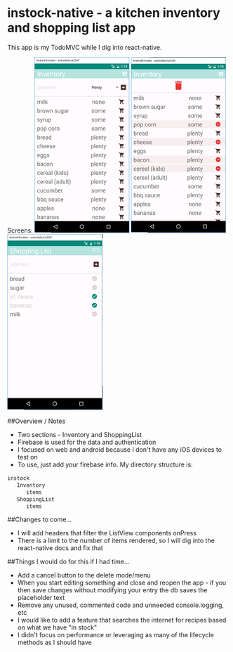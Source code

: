 # instock-native - a kitchen inventory and shopping list app


This app is my TodoMVC while I dig into react-native.

Screens:
![screenshot](/screen1.png "Inventory") ![screenshot](/screen2.png "Delete Mode") ![screenshot](/screen3.png "ShoppingList")


##Overview / Notes
 * Two sections - Inventory and ShoppingList
 * Firebase is used for the data and authentication
 * I focused on web and android because I don't have any iOS devices to test on
 * To use, just add your firebase info. My directory structure is:
 
 ```
 instock 
    Inventory
       items
    ShoppingList
       items
 ```

##Changes to come...
 * I will add headers that filter the ListView components onPress
 * There is a limit to the number of items rendered, so I will dig into the react-native docs and fix that

##Things I would do for this if I had time...
 * Add a cancel button to the delete mode/menu
 * When you start editing something and close and reopen the app - if you then save changes without modifying your entry the db saves the placeholder text
 * Remove any unused, commented code and unneeded console.logging, etc
 * I would like to add a feature that searches the internet for recipes based on what we have "in stock"
 * I didn't focus on performance or leveraging as many of the lifecycle methods as I should have
